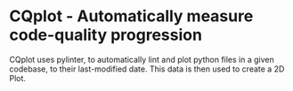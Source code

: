 # CQplot - Automatically measure code-quality progression

CQplot uses pylinter, to automatically lint and plot python files in a given codebase, to their last-modified date. This data is then used to create a 2D Plot.
